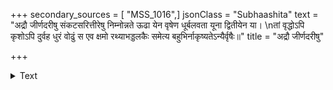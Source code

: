 +++
secondary_sources = [ "MSS_1016",]
jsonClass = "Subhaashita"
text = "अद्रौ जीर्णदरीषु संकटसरित्तीरेषु निम्नोन्नते ऊढा येन वृषेण धूर्बलवता यूना द्वितीयेन या।  \nतां वृद्धोऽपि कृशोऽपि दुर्वह धुरं वोढुं स एव क्षमो रथ्याभड्डलकैः समेत्य बहुभिर्नाकृष्यतेऽन्यैर्वृषैः॥"
title = "अद्रौ जीर्णदरीषु"

+++

<details><summary>Text</summary>

अद्रौ जीर्णदरीषु संकटसरित्तीरेषु निम्नोन्नते ऊढा येन वृषेण धूर्बलवता यूना द्वितीयेन या।  
तां वृद्धोऽपि कृशोऽपि दुर्वह धुरं वोढुं स एव क्षमो रथ्याभड्डलकैः समेत्य बहुभिर्नाकृष्यतेऽन्यैर्वृषैः॥
</details>
